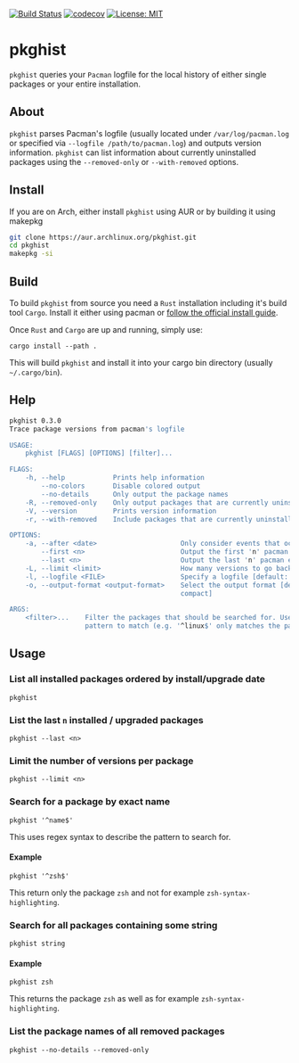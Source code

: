 [![Build Status](https://travis-ci.org/herzrasen/pkghist.svg?branch=master)](https://travis-ci.org/herzrasen/pkghist)
[![codecov](https://codecov.io/gh/herzrasen/pkghist/branch/master/graph/badge.svg)](https://codecov.io/gh/herzrasen/pkghist)
[![License: MIT](https://img.shields.io/badge/License-MIT-blue.svg)](https://github.com/herzrasen/pkghist/blob/master/LICENSE)

# pkghist
`pkghist` queries your `Pacman` logfile for the local history of either single packages or your entire installation.

## About
`pkghist` parses Pacman's logfile (usually located under `/var/log/pacman.log` or specified via `--logfile /path/to/pacman.log`) and outputs version information. 
`pkghist` can list information about currently uninstalled packages using the `--removed-only` or `--with-removed` options. 

## Install
If you are on Arch, either install `pkghist` using AUR or by building it using makepkg

```bash
git clone https://aur.archlinux.org/pkghist.git
cd pkghist
makepkg -si
```
## Build
To build `pkghist` from source you need a `Rust` installation including it's build tool `Cargo`. 
Install it either using pacman or [follow the official install guide](https://www.rust-lang.org/tools/install).

Once `Rust` and `Cargo` are up and running, simply use:
```
cargo install --path .
```

This will build `pkghist` and install it into your cargo bin directory (usually `~/.cargo/bin`).

## Help
```bash
pkghist 0.3.0
Trace package versions from pacman's logfile

USAGE:
    pkghist [FLAGS] [OPTIONS] [filter]...

FLAGS:
    -h, --help            Prints help information
        --no-colors       Disable colored output
        --no-details      Only output the package names
    -R, --removed-only    Only output packages that are currently uninstalled
    -V, --version         Prints version information
    -r, --with-removed    Include packages that are currently uninstalled

OPTIONS:
    -a, --after <date>                     Only consider events that occurred after 'date' [Format: "YYYY-MM-DD HH:MM"]
        --first <n>                        Output the first 'n' pacman events
        --last <n>                         Output the last 'n' pacman events
    -L, --limit <limit>                    How many versions to go back in report. [limit > 0]
    -l, --logfile <FILE>                   Specify a logfile [default: /var/log/pacman.log]
    -o, --output-format <output-format>    Select the output format [default: plain]  [possible values: json, plain,
                                           compact]

ARGS:
    <filter>...    Filter the packages that should be searched for. Use regular expressions to specify the exact
                   pattern to match (e.g. '^linux$' only matches the package 'linux'
```

## Usage
### List all installed packages ordered by install/upgrade date
```
pkghist 
```

### List the last `n` installed / upgraded packages
```
pkghist --last <n>
```

### Limit the number of versions per package
```
pkghist --limit <n>
```

### Search for a package by exact name
```
pkghist '^name$'
```

This uses regex syntax to describe the pattern to search for.

#### Example
```
pkghist '^zsh$'
```
This return only the package `zsh` and not for example `zsh-syntax-highlighting`.

### Search for all packages containing some string
```
pkghist string
```

#### Example
```
pkghist zsh
```

This returns the package `zsh` as well as for example `zsh-syntax-highlighting`.

### List the package names of all removed packages
```
pkghist --no-details --removed-only
```
